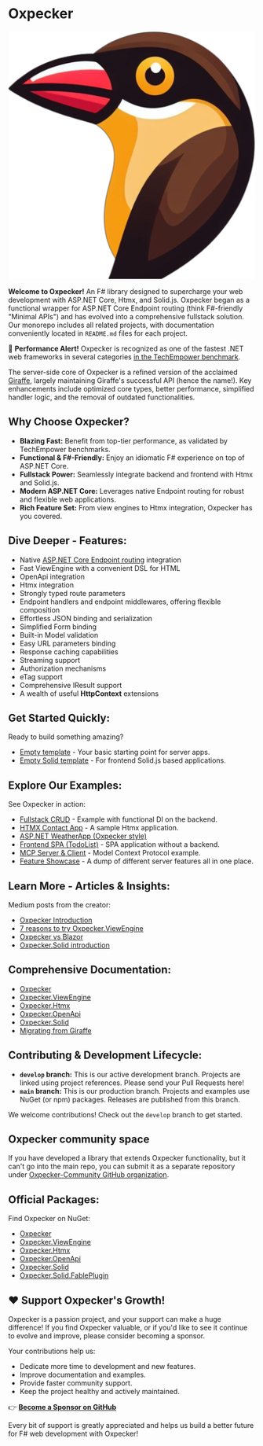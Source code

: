 ---
---

# Oxpecker

![Oxpecker](https://github.com/Lanayx/Oxpecker/raw/develop/images/oxpecker.png)

**Welcome to Oxpecker!** An F# library designed to supercharge your web development with ASP.NET Core, Htmx, and Solid.js. Oxpecker began as a functional wrapper for ASP.NET Core Endpoint routing (think F#-friendly "Minimal APIs") and has evolved into a comprehensive fullstack solution. Our monorepo includes all related projects, with documentation conveniently located in `README.md` files for each project.

🚀 **Performance Alert!** Oxpecker is recognized as one of the fastest .NET web frameworks in several categories [in the TechEmpower benchmark](https://www.techempower.com/benchmarks/#section=data-r23&p=zik0zj-zik0zj-zijocf-zik0zj-zik0zj-18y67).

The server-side core of Oxpecker is a refined version of the acclaimed [Giraffe](https://github.com/giraffe-fsharp/Giraffe), largely maintaining Giraffe's successful API (hence the name!). Key enhancements include optimized core types, better performance, simplified handler logic, and the removal of outdated functionalities.

## Why Choose Oxpecker?

*   **Blazing Fast:** Benefit from top-tier performance, as validated by TechEmpower benchmarks.
*   **Functional & F#-Friendly:** Enjoy an idiomatic F# experience on top of ASP.NET Core.
*   **Fullstack Power:** Seamlessly integrate backend and frontend with Htmx and Solid.js.
*   **Modern ASP.NET Core:** Leverages native Endpoint routing for robust and flexible web applications.
*   **Rich Feature Set:** From view engines to Htmx integration, Oxpecker has you covered.

## Dive Deeper - Features:

*   Native [ASP.NET Core Endpoint routing](https://learn.microsoft.com/en-us/aspnet/core/fundamentals/routing) integration
*   Fast ViewEngine with a convenient DSL for HTML
*   OpenApi integration
*   Htmx integration
*   Strongly typed route parameters
*   Endpoint handlers and endpoint middlewares, offering flexible composition
*   Effortless JSON binding and serialization
*   Simplified Form binding
*   Built-in Model validation
*   Easy URL parameters binding
*   Response caching capabilities
*   Streaming support
*   Authorization mechanisms
*   eTag support
*   Comprehensive IResult support
*   A wealth of useful **HttpContext** extensions

## Get Started Quickly:

Ready to build something amazing?
*   [Empty template](https://github.com/Lanayx/Oxpecker/blob/main/examples/Empty) - Your basic starting point for server apps.
*   [Empty Solid template](https://github.com/Lanayx/Oxpecker/blob/main/examples/EmptySolid) - For frontend Solid.js based applications.

## Explore Our Examples:

See Oxpecker in action:
*   [Fullstack CRUD](https://github.com/Lanayx/Oxpecker/blob/develop/examples/CRUD) - Example with functional DI on the backend.
*   [HTMX Contact App](https://github.com/Lanayx/Oxpecker/tree/develop/examples/ContactApp) - A sample Htmx application.
*   [ASP.NET WeatherApp (Oxpecker style)](https://github.com/Lanayx/Oxpecker/tree/develop/examples/WeatherApp)
*   [Frontend SPA (TodoList)](https://github.com/Lanayx/Oxpecker/tree/develop/examples/TodoList) - SPA application without a backend.
*   [MCP Server & Client](https://github.com/Lanayx/Oxpecker/tree/develop/examples/MCP) - Model Context Protocol example.
*   [Feature Showcase](https://github.com/Lanayx/Oxpecker/blob/develop/examples/Basic) - A dump of different server features all in one place.

## Learn More - Articles & Insights:

Medium posts from the creator:
*   [Oxpecker Introduction](https://medium.com/@lanayx/the-oxpecker-ef9df3dfb918)
*   [7 reasons to try Oxpecker.ViewEngine](https://medium.com/@lanayx/7-reasons-to-try-oxpecker-viewengine-af642b4d191c)
*   [Oxpecker vs Blazor](https://medium.com/@lanayx/blazor-vs-oxpecker-067cbcda9f99)
*   [Oxpecker.Solid introduction](https://medium.com/@lanayx/oxpecker-goes-full-stack-45beb1f3da34)

## Comprehensive Documentation:

*   [Oxpecker](https://lanayx.github.io/Oxpecker/src/Oxpecker/)
*   [Oxpecker.ViewEngine](https://lanayx.github.io/Oxpecker/src/Oxpecker.ViewEngine/)
*   [Oxpecker.Htmx](https://lanayx.github.io/Oxpecker/src/Oxpecker.Htmx/)
*   [Oxpecker.OpenApi](https://lanayx.github.io/Oxpecker/src/Oxpecker.OpenApi/)
*   [Oxpecker.Solid](https://lanayx.github.io/Oxpecker/src/Oxpecker.Solid/)
*   [Migrating from Giraffe](https://lanayx.github.io/Oxpecker/MigrateFromGiraffe)

## Contributing & Development Lifecycle:

*   **`develop` branch:** This is our active development branch. Projects are linked using project references. Please send your Pull Requests here!
*   **`main` branch:** This is our production branch. Projects and examples use NuGet (or npm) packages. Releases are published from this branch.

We welcome contributions! Check out the `develop` branch to get started.

## Oxpecker community space

If you have developed a library that extends Oxpecker functionality, but it can't go into the main repo, you can submit it as a separate repository under [Oxpecker-Community GitHub organization](https://github.com/Oxpecker-Community).

## Official Packages:

Find Oxpecker on NuGet:
*   [Oxpecker](https://www.nuget.org/packages/Oxpecker)
*   [Oxpecker.ViewEngine](https://www.nuget.org/packages/Oxpecker.ViewEngine)
*   [Oxpecker.Htmx](https://www.nuget.org/packages/Oxpecker.Htmx)
*   [Oxpecker.OpenApi](https://www.nuget.org/packages/Oxpecker.OpenApi)
*   [Oxpecker.Solid](https://www.nuget.org/packages/Oxpecker.Solid)
*   [Oxpecker.Solid.FablePlugin](https://www.nuget.org/packages/Oxpecker.Solid.FablePlugin)

## ❤️ Support Oxpecker's Growth!

Oxpecker is a passion project, and your support can make a huge difference! If you find Oxpecker valuable, or if you'd like to see it continue to evolve and improve, please consider becoming a sponsor.

Your contributions help us:
*   Dedicate more time to development and new features.
*   Improve documentation and examples.
*   Provide faster community support.
*   Keep the project healthy and actively maintained.

👉 **[Become a Sponsor on GitHub](https://github.com/sponsors/Lanayx)**

Every bit of support is greatly appreciated and helps us build a better future for F# web development with Oxpecker!
